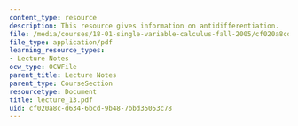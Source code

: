 ```yaml
---
content_type: resource
description: This resource gives information on antidifferentiation.
file: /media/courses/18-01-single-variable-calculus-fall-2005/cf020a8cd6346bcd9b487bbd35053c78_lecture_13.pdf
file_type: application/pdf
learning_resource_types:
- Lecture Notes
ocw_type: OCWFile
parent_title: Lecture Notes
parent_type: CourseSection
resourcetype: Document
title: lecture_13.pdf
uid: cf020a8c-d634-6bcd-9b48-7bbd35053c78
---
```

